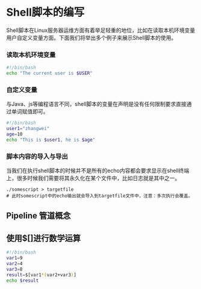 # Shell脚本的编写

Shell脚本在Linux服务器运维方面有着举足轻重的地位，比如在读取本机环境变量用户自定义变量方面。下面我们将举出多个例子来展示Shell脚本的使用。

### 读取本机环境变量

```bash
#!/bin/bash
echo "The current user is $USER"
```

### 自定义变量

与Java、js等编程语言不同，shell脚本的变量在声明是没有任何限制要求直接通过单词赋值即可。

```bash
#!/bin/bash
user1="zhangwei"
age=10
echo "This is $user1, he is $age"
```

### 脚本内容的导入与导出

当我们在执行shell脚本的时候并不是所有的echo内容都会要求显示在shell终端上，很多时候我们需要将其永久化在某个文件中，比如日志就是其中之一。

```shell
./somescript > targetfile
# 此时somescript中的echo输出就会导入到targetfile文件中，注意：多次执行会覆盖。
```

## Pipeline 管道概念

## 使用$[]进行数学运算

```bash
#!/bin/bash
var1=9
var2=4
var3=8
result=$[var1*(var2+var3)]
echo $result
```
